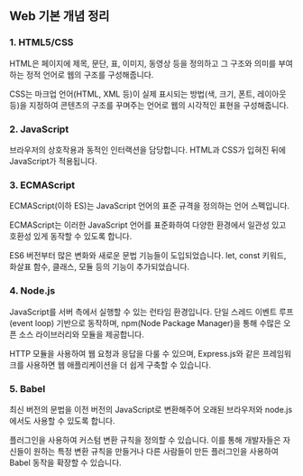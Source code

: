 ## Web 기본 개념 정리

### 1. HTML5/CSS
HTML은 페이지에 제목, 문단, 표, 이미지, 동영상 등을 정의하고 그 구조와 의미를 부여하는 정적 언어로 웹의 구조를 구성해줍니다.

CSS는 마크업 언어(HTML, XML 등)이 실제 표시되는 방법(색, 크기, 폰트, 레이아웃 등)을 지정하여 콘텐츠의 구조를 꾸며주는 언어로 웹의 시각적인 표현을 구성해줍니다.


### 2. JavaScript
브라우저의 상호작용과 동적인 인터랙션을 담당합니다. HTML과 CSS가 입혀진 뒤에 JavaScript가 적용됩니다.


### 3. ECMAScript
ECMAScript(이하 ES)는 JavaScript 언어의 표준 규격을 정의하는 언어 스펙입니다.

ECMAScript는 이러한 JavaScript 언어를 표준화하여 다양한 환경에서 일관성 있고 호환성 있게 동작할 수 있도록 합니다.

ES6 버전부터 많은 변화와 새로운 문법 기능들이 도입되었습니다. let, const 키워드, 화살표 함수, 클래스, 모듈 등의 기능이 추가되었습니다.

### 4. Node.js
JavaScript를 서버 측에서 실행할 수 있는 런타임 환경입니다. 단일 스레드 이벤트 루프(event loop) 기반으로 동작하며, npm(Node Package Manager)을 통해 수많은 오픈 소스 라이브러리와 모듈을 제공합니다.  

HTTP 모듈을 사용하여 웹 요청과 응답을 다룰 수 있으며, Express.js와 같은 프레임워크를 사용하면 웹 애플리케이션을 더 쉽게 구축할 수 있습니다.

### 5. Babel
최신 버전의 문법을 이전 버전의 JavaScript로 변환해주어 오래된 브라우저와 node.js에서도 사용할 수 있도록 합니다.  

플러그인을 사용하여 커스텀 변환 규칙을 정의할 수 있습니다. 이를 통해 개발자들은 자신들이 원하는 특정 변환 규칙을 만들거나 다른 사람들이 만든 플러그인을 사용하여 Babel 동작을 확장할 수 있습니다.